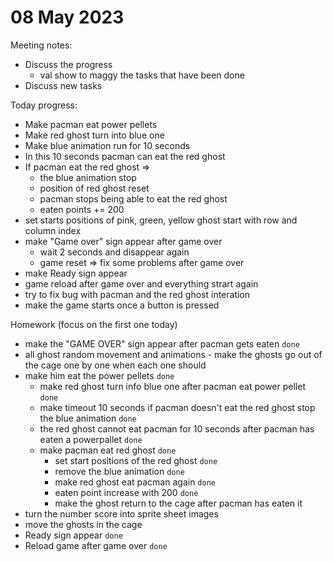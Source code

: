 # 08 May 2023
Meeting notes:
  * Discuss the progress 
    * val show to maggy the tasks that have been done
  * Discuss new tasks
  

  
  Today progress:
  * Make pacman eat power pellets
  * Make red ghost turn into blue one
  * Make blue animation run for 10 seconds
  * In this 10 seconds pacman can eat the red ghost
  * If pacman eat the red ghost =>
    * the blue animation stop
    * position of red ghost reset
    * pacman stops being able to eat the red ghost
    * eaten points += 200
  * set starts positions of  pink, green, yellow ghost start with row and column index
  * make "Game over" sign appear after game over 
    * wait 2 seconds and disappear again
    * game reset => fix some problems after game over
  * make Ready sign appear
  * game reload after game over and everything strart again
  * try to fix bug with pacman and the red ghost interation
  * make the game starts once a button is pressed 


Homework (focus on the first one today)
  * make the "GAME OVER" sign appear after pacman gets eaten `done`
  * all ghost random movement and animations - make the ghosts go out of the cage one by one when each one should
  * make him eat the power pellets `done`
    * make red ghost turn info blue one after pacman eat power pellet `done`
    * make timeout 10 seconds if pacman doesn't eat the red ghost stop the blue animation `done`
    * the red ghost cannot eat pacman for 10 seconds after pacman has eaten a powerpallet `done`
    * make pacman eat red ghost  `done`
      * set start positions of the red ghost `done`
      * remove the blue animation `done`
      * make red ghost eat pacman again `done`
      * eaten point increase with 200 `done`
      * make the ghost return to the cage after pacman has eaten it
  * turn the number score into sprite sheet images
  * move the ghosts in the cage
  * Ready sign appear `done`
  * Reload game after game over `done`

  
